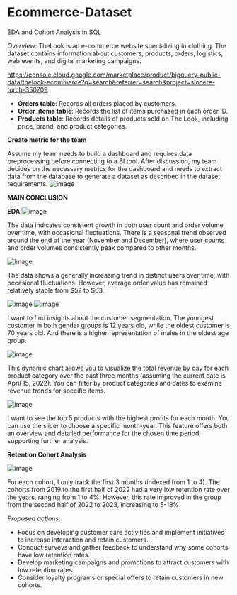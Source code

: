 # Ecommerce-Dataset
EDA and Cohort Analysis in SQL

*Overview*: TheLook is an e-commerce website specializing in clothing. The dataset contains information about customers, products, orders, logistics, web events, and digital marketing campaigns.


https://console.cloud.google.com/marketplace/product/bigquery-public-data/thelook-ecommerce?q=search&referrer=search&project=sincere-torch-350709


- **Orders table**: Records all orders placed by customers.
- **Order_items table**: Records the list of items purchased in each order ID.
- **Products table**: Records details of products sold on The Look, including price, brand, and product categories.

**Create metric for the team**

Assume my team needs to build a dashboard and requires data preprocessing before connecting to a BI tool. After discussion, my team decides on the necessary metrics for the dashboard and needs to extract data from the database to generate a dataset as described in the dataset requirements.
![image](https://github.com/QuynhNhu0810/Ecommerce-Dataset/assets/144129608/0606fb9f-ef4a-47d2-a51c-664a9e761c24)


**MAIN CONCLUSION**

**EDA**
![image](https://github.com/QuynhNhu0810/Ecommerce-Dataset/assets/144129608/c57d85db-a9b5-4501-b5ac-022d26181ad3)

The data indicates consistent growth in both user count and order volume over time, with occasional fluctuations. There is a seasonal trend observed around the end of the year (November and December), where user counts and order volumes consistently peak compared to other months.

![image](https://github.com/QuynhNhu0810/Ecommerce-Dataset/assets/144129608/d60e4dfa-6475-4311-ba97-9c5bb1587003)

The data shows a generally increasing trend in distinct users over time, with occasional fluctuations. However, average order value has remained relatively stable from $52 to $63.

![image](https://github.com/QuynhNhu0810/Ecommerce-Dataset/assets/144129608/c4d9953c-d59c-4f7c-9cd3-c88160cb309f)    ![image](https://github.com/QuynhNhu0810/Ecommerce-Dataset/assets/144129608/359b8759-bb79-4e40-9228-eaa04e5898c2)

I want to find insights about the customer segmentation. The youngest customer in both gender groups is 12 years old, while the oldest customer is 70 years old. And there is a higher representation of males in the oldest age group.

![image](https://github.com/QuynhNhu0810/Ecommerce-Dataset/assets/144129608/8220977b-b8ed-4078-939a-8800d9bf7d70)

This dynamic chart allows you to visualize the total revenue by day for each product category over the past three months (assuming the current date is April 15, 2022). You can filter by product categories and dates to examine revenue trends for specific items.

![image](https://github.com/QuynhNhu0810/Ecommerce-Dataset/assets/144129608/bdce6dc8-c738-4e4d-af32-76f774c95ee2)

I want to see the top 5 products with the highest profits for each month. You can use the slicer to choose a specific month-year. This feature offers both an overview and detailed performance for the chosen time period, supporting further analysis.

**Retention Cohort Analysis**

![image](https://github.com/QuynhNhu0810/Ecommerce-Dataset/assets/144129608/ee0a1871-29d3-4475-8f28-a0dd00ce498a)

For each cohort, I only track the first 3 months (indexed from 1 to 4). 
The cohorts from 2019 to the first half of 2022 had a very low retention rate over the years, ranging from 1 to 4%. However, this rate improved in the group from the second half of 2022 to 2023, increasing to 5-18%.

*Proposed actions:*

- Focus on developing customer care activities and implement initiatives to increase interaction and retain customers.
- Conduct surveys and gather feedback to understand why some cohorts have low retention rates.
- Develop marketing campaigns and promotions to attract customers with low retention rates.
- Consider loyalty programs or special offers to retain customers in new cohorts.
